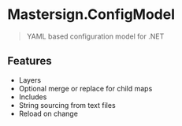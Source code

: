 # Mastersign.ConfigModel

> YAML based configuration model for .NET

## Features

- Layers
- Optional merge or replace for child maps
- Includes
- String sourcing from text files
- Reload on change
